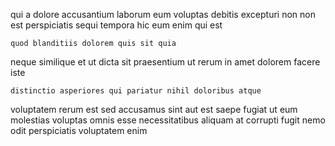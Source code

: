 <!--
title: Seamless actuating project
author: Meaghan
date: 2014-11-07-0905
link: 2014-11-07-0905-seamless-actuating-project
tags: [unicorns,params,hacks]
-->

qui a dolore accusantium laborum eum voluptas
debitis excepturi non non est perspiciatis
sequi tempora hic eum enim qui est
 	quod blanditiis dolorem quis sit quia
neque similique et ut dicta sit praesentium
ut rerum in
amet dolorem facere iste
 	distinctio asperiores qui pariatur nihil doloribus atque
voluptatem rerum est sed
accusamus sint aut est saepe fugiat
ut eum molestias voluptas
omnis esse necessitatibus aliquam
at corrupti fugit nemo odit perspiciatis voluptatem enim